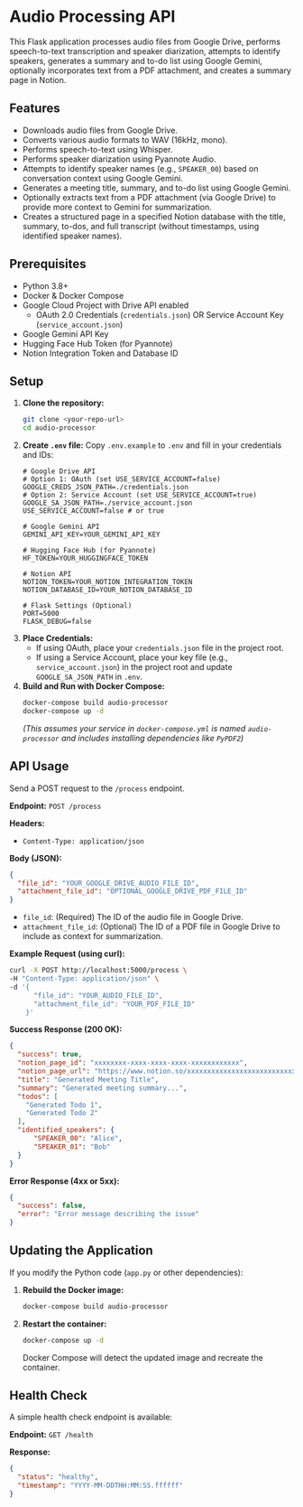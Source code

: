 # Audio Processing API

This Flask application processes audio files from Google Drive, performs speech-to-text transcription and speaker diarization, attempts to identify speakers, generates a summary and to-do list using Google Gemini, optionally incorporates text from a PDF attachment, and creates a summary page in Notion.

## Features

*   Downloads audio files from Google Drive.
*   Converts various audio formats to WAV (16kHz, mono).
*   Performs speech-to-text using Whisper.
*   Performs speaker diarization using Pyannote Audio.
*   Attempts to identify speaker names (e.g., `SPEAKER_00`) based on conversation context using Google Gemini.
*   Generates a meeting title, summary, and to-do list using Google Gemini.
*   Optionally extracts text from a PDF attachment (via Google Drive) to provide more context to Gemini for summarization.
*   Creates a structured page in a specified Notion database with the title, summary, to-dos, and full transcript (without timestamps, using identified speaker names).

## Prerequisites

*   Python 3.8+
*   Docker & Docker Compose
*   Google Cloud Project with Drive API enabled
    *   OAuth 2.0 Credentials (`credentials.json`) OR Service Account Key (`service_account.json`)
*   Google Gemini API Key
*   Hugging Face Hub Token (for Pyannote)
*   Notion Integration Token and Database ID

## Setup

1.  **Clone the repository:**
    ```bash
    git clone <your-repo-url>
    cd audio-processor
    ```
2.  **Create `.env` file:**
    Copy `.env.example` to `.env` and fill in your credentials and IDs:
    ```env
    # Google Drive API
    # Option 1: OAuth (set USE_SERVICE_ACCOUNT=false)
    GOOGLE_CREDS_JSON_PATH=./credentials.json
    # Option 2: Service Account (set USE_SERVICE_ACCOUNT=true)
    GOOGLE_SA_JSON_PATH=./service_account.json
    USE_SERVICE_ACCOUNT=false # or true

    # Google Gemini API
    GEMINI_API_KEY=YOUR_GEMINI_API_KEY

    # Hugging Face Hub (for Pyannote)
    HF_TOKEN=YOUR_HUGGINGFACE_TOKEN

    # Notion API
    NOTION_TOKEN=YOUR_NOTION_INTEGRATION_TOKEN
    NOTION_DATABASE_ID=YOUR_NOTION_DATABASE_ID

    # Flask Settings (Optional)
    PORT=5000
    FLASK_DEBUG=false
    ```
3.  **Place Credentials:**
    *   If using OAuth, place your `credentials.json` file in the project root.
    *   If using a Service Account, place your key file (e.g., `service_account.json`) in the project root and update `GOOGLE_SA_JSON_PATH` in `.env`.
4.  **Build and Run with Docker Compose:**
    ```bash
    docker-compose build audio-processor
    docker-compose up -d
    ```
    *(This assumes your service in `docker-compose.yml` is named `audio-processor` and includes installing dependencies like `PyPDF2`)*

## API Usage

Send a POST request to the `/process` endpoint.

**Endpoint:** `POST /process`

**Headers:**
*   `Content-Type: application/json`

**Body (JSON):**
```json
{
  "file_id": "YOUR_GOOGLE_DRIVE_AUDIO_FILE_ID",
  "attachment_file_id": "OPTIONAL_GOOGLE_DRIVE_PDF_FILE_ID"
}
```
*   `file_id`: (Required) The ID of the audio file in Google Drive.
*   `attachment_file_id`: (Optional) The ID of a PDF file in Google Drive to include as context for summarization.

**Example Request (using curl):**
```bash
curl -X POST http://localhost:5000/process \
-H "Content-Type: application/json" \
-d '{
      "file_id": "YOUR_AUDIO_FILE_ID",
      "attachment_file_id": "YOUR_PDF_FILE_ID"
    }'
```

**Success Response (200 OK):**
```json
{
  "success": true,
  "notion_page_id": "xxxxxxxx-xxxx-xxxx-xxxx-xxxxxxxxxxxx",
  "notion_page_url": "https://www.notion.so/xxxxxxxxxxxxxxxxxxxxxxxxxxxxxxxx",
  "title": "Generated Meeting Title",
  "summary": "Generated meeting summary...",
  "todos": [
    "Generated Todo 1",
    "Generated Todo 2"
  ],
  "identified_speakers": {
      "SPEAKER_00": "Alice",
      "SPEAKER_01": "Bob"
  }
}
```

**Error Response (4xx or 5xx):**
```json
{
  "success": false,
  "error": "Error message describing the issue"
}
```

## Updating the Application

If you modify the Python code (`app.py` or other dependencies):

1.  **Rebuild the Docker image:**
    ```bash
    docker-compose build audio-processor
    ```

2.  **Restart the container:**
    ```bash
    docker-compose up -d
    ```
    Docker Compose will detect the updated image and recreate the container.

## Health Check

A simple health check endpoint is available:

**Endpoint:** `GET /health`

**Response:**
```json
{
  "status": "healthy",
  "timestamp": "YYYY-MM-DDTHH:MM:SS.ffffff"
}
```
